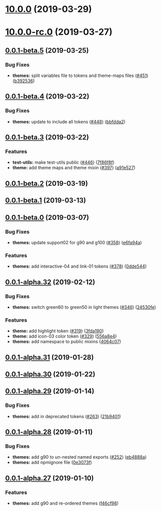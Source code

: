 # [10.0.0](https://github.com/IBM/carbon-elements/tree/master/packages/themes/compare/v10.0.0-rc.0...v10.0.0) (2019-03-29)



# [10.0.0-rc.0](https://github.com/IBM/carbon-elements/tree/master/packages/themes/compare/v0.0.1-beta.5...v10.0.0-rc.0) (2019-03-27)



## [0.0.1-beta.5](https://github.com/IBM/carbon-elements/tree/master/packages/themes/compare/v0.0.1-beta.4...v0.0.1-beta.5) (2019-03-25)


### Bug Fixes

* **themes:** split variables file to tokens and theme-maps files ([#451](https://github.com/IBM/carbon-elements/tree/master/packages/themes/issues/451)) ([b392536](https://github.com/IBM/carbon-elements/tree/master/packages/themes/commit/b392536))



## [0.0.1-beta.4](https://github.com/IBM/carbon-elements/tree/master/packages/themes/compare/v0.0.1-beta.3...v0.0.1-beta.4) (2019-03-22)


### Bug Fixes

* **themes:** update to include all tokens ([#448](https://github.com/IBM/carbon-elements/tree/master/packages/themes/issues/448)) ([bbfdda2](https://github.com/IBM/carbon-elements/tree/master/packages/themes/commit/bbfdda2))



## [0.0.1-beta.3](https://github.com/IBM/carbon-elements/tree/master/packages/themes/compare/v0.0.1-beta.2...v0.0.1-beta.3) (2019-03-22)


### Features

* **test-utils:** make test-utils public ([#446](https://github.com/IBM/carbon-elements/tree/master/packages/themes/issues/446)) ([7f86f8f](https://github.com/IBM/carbon-elements/tree/master/packages/themes/commit/7f86f8f))
* **theme:** add theme maps and theme mixin ([#397](https://github.com/IBM/carbon-elements/tree/master/packages/themes/issues/397)) ([a91e527](https://github.com/IBM/carbon-elements/tree/master/packages/themes/commit/a91e527))



## [0.0.1-beta.2](https://github.com/IBM/carbon-elements/tree/master/packages/themes/compare/v0.0.1-beta.1...v0.0.1-beta.2) (2019-03-19)



## [0.0.1-beta.1](https://github.com/IBM/carbon-elements/tree/master/packages/themes/compare/v0.0.1-beta.0...v0.0.1-beta.1) (2019-03-13)



## [0.0.1-beta.0](https://github.com/IBM/carbon-elements/tree/master/packages/themes/compare/v0.0.1-alpha.32...v0.0.1-beta.0) (2019-03-07)


### Bug Fixes

* **themes:** update support02 for g90 and g100 ([#358](https://github.com/IBM/carbon-elements/tree/master/packages/themes/issues/358)) ([e6fa94a](https://github.com/IBM/carbon-elements/tree/master/packages/themes/commit/e6fa94a))


### Features

* **themes:** add interactive-04 and link-01 tokens ([#378](https://github.com/IBM/carbon-elements/tree/master/packages/themes/issues/378)) ([0dde544](https://github.com/IBM/carbon-elements/tree/master/packages/themes/commit/0dde544))



## [0.0.1-alpha.32](https://github.com/IBM/carbon-elements/tree/master/packages/themes/compare/v0.0.1-alpha.31...v0.0.1-alpha.32) (2019-02-12)


### Bug Fixes

* **themes:** switch green60 to green50 in light themes ([#346](https://github.com/IBM/carbon-elements/tree/master/packages/themes/issues/346)) ([24530fe](https://github.com/IBM/carbon-elements/tree/master/packages/themes/commit/24530fe))


### Features

* **theme:** add highlight token ([#319](https://github.com/IBM/carbon-elements/tree/master/packages/themes/issues/319)) ([3fda190](https://github.com/IBM/carbon-elements/tree/master/packages/themes/commit/3fda190))
* **theme:** add icon-03 color token ([#329](https://github.com/IBM/carbon-elements/tree/master/packages/themes/issues/329)) ([556a8e4](https://github.com/IBM/carbon-elements/tree/master/packages/themes/commit/556a8e4))
* **themes:** add namespace to public mixins ([4064c07](https://github.com/IBM/carbon-elements/tree/master/packages/themes/commit/4064c07))



## [0.0.1-alpha.31](https://github.com/IBM/carbon-elements/tree/master/packages/themes/compare/v0.0.1-alpha.30...v0.0.1-alpha.31) (2019-01-28)



## [0.0.1-alpha.30](https://github.com/IBM/carbon-elements/tree/master/packages/themes/compare/v0.0.1-alpha.29...v0.0.1-alpha.30) (2019-01-22)



## [0.0.1-alpha.29](https://github.com/IBM/carbon-elements/tree/master/packages/themes/compare/v0.0.1-alpha.28...v0.0.1-alpha.29) (2019-01-14)


### Bug Fixes

* **themes:** add in deprecated tokens ([#263](https://github.com/IBM/carbon-elements/tree/master/packages/themes/issues/263)) ([21b9401](https://github.com/IBM/carbon-elements/tree/master/packages/themes/commit/21b9401))



## [0.0.1-alpha.28](https://github.com/IBM/carbon-elements/tree/master/packages/themes/compare/v0.0.1-alpha.27...v0.0.1-alpha.28) (2019-01-11)


### Bug Fixes

* **themes:** add g90 to un-nested named exports ([#252](https://github.com/IBM/carbon-elements/tree/master/packages/themes/issues/252)) ([eb4888a](https://github.com/IBM/carbon-elements/tree/master/packages/themes/commit/eb4888a))
* **themes:** add npmignore file ([0e3073f](https://github.com/IBM/carbon-elements/tree/master/packages/themes/commit/0e3073f))



## [0.0.1-alpha.27](https://github.com/IBM/carbon-elements/tree/master/packages/themes/compare/v0.0.1-alpha.26...v0.0.1-alpha.27) (2019-01-10)


### Features

* **themes:** add g90 and re-ordered themes ([f46cf98](https://github.com/IBM/carbon-elements/tree/master/packages/themes/commit/f46cf98))




